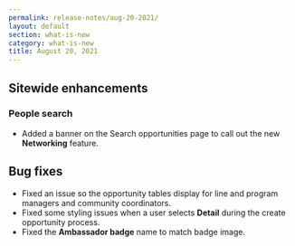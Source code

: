 ```yaml
---
permalink: release-notes/aug-20-2021/
layout: default
section: what-is-new
category: what-is-new
title: August 20, 2021
---
```


## Sitewide enhancements
### People search

* Added a banner on the Search opportunities page to call out the new **Networking** feature.  

## Bug fixes

* Fixed an issue so the opportunity tables display for line and program managers and community coordinators.
* Fixed some styling issues when a user selects **Detail** during the create opportunity process.
* Fixed the **Ambassador badge** name to match badge image. 
